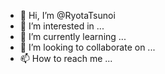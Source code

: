 - 👋 Hi, I’m @RyotaTsunoi
- 👀 I’m interested in ...
- 🌱 I’m currently learning ...
- 💞️ I’m looking to collaborate on ...
- 📫 How to reach me ...

<!---
RyotaTsunoi/RyotaTsunoi is a ✨ special ✨ repository because its `README.md` (this file) appears on your GitHub profile.
You can click the Preview link to take a look at your changes.
--->
